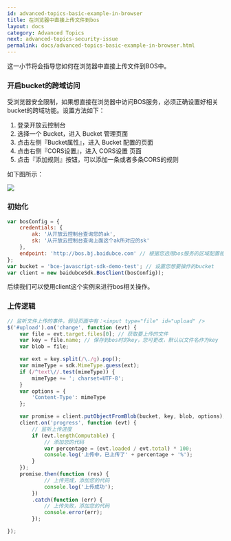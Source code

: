 ```yaml
---
id: advanced-topics-basic-example-in-browser
title: 在浏览器中直接上传文件到bos
layout: docs
category: Advanced Topics
next: advanced-topics-security-issue
permalink: docs/advanced-topics-basic-example-in-browser.html
---
```


这一小节将会指导您如何在浏览器中直接上传文件到BOS中。

### 开启bucket的跨域访问

受浏览器安全限制，如果想直接在浏览器中访问BOS服务，必须正确设置好相关bucket的跨域功能。设置方法如下：

1. 登录开放云控制台
2. 选择一个 Bucket，进入 Bucket 管理页面
3. 点击左侧『Bucket属性』，进入 Bucket 配置的页面
4. 点击右侧『CORS设置』，进入 CORS设置 页面
5. 点击『添加规则』按钮，可以添加一条或者多条CORS的规则

如下图所示：

![](http://bce-javascript-sdk-demo-test.bj.bcebos.com/%E5%B1%8F%E5%B9%95%E5%BF%AB%E7%85%A7%202016-01-26%2014.05.23.png)

### 初始化

```js
var bosConfig = {
    credentials: {
        ak: '从开放云控制台查询您的ak',
        sk: '从开放云控制台查询上面这个ak所对应的sk'
    },
    endpoint: 'http://bos.bj.baidubce.com' // 根据您选用bos服务的区域配置相应的endpoint
};
var bucket = 'bce-javascript-sdk-demo-test'; // 设置您想要操作的bucket
var client = new baidubceSdk.BosClient(bosConfig));
```

后续我们可以使用client这个实例来进行bos相关操作。

### 上传逻辑

```js
// 监听文件上传的事件，假设页面中有：<input type="file" id="upload" />
$('#upload').on('change', function (evt) {
    var file = evt.target.files[0]; // 获取要上传的文件
    var key = file.name; // 保存到bos时的key，您可更改，默认以文件名作为key
    var blob = file;

    var ext = key.split(/\./g).pop();
    var mimeType = sdk.MimeType.guess(ext);
    if (/^text\//.test(mimeType)) {
        mimeType += '; charset=UTF-8';
    }
    var options = {
        'Content-Type': mimeType
    };

    var promise = client.putObjectFromBlob(bucket, key, blob, options); // 将文件存储到bos，返回一个promise对象
    client.on('progress', function (evt) {
        // 监听上传进度
        if (evt.lengthComputable) {
            // 添加您的代码
            var percentage = (evt.loaded / evt.total) * 100;
            console.log('上传中，已上传了' + percentage + '%');
        }
    });
    promise.then(function (res) {
            // 上传完成，添加您的代码
            console.log('上传成功');
        })
        .catch(function (err) {
            // 上传失败，添加您的代码
            console.error(err);
        });

});
```
